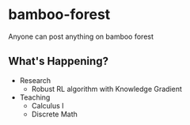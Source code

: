 # bamboo-forest
Anyone can post anything on bamboo forest

## What's Happening?

- Research
  - Robust RL algorithm with Knowledge Gradient 
- Teaching
  - Calculus I
  - Discrete Math
